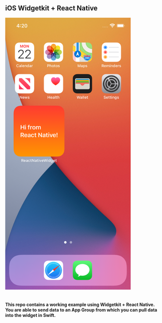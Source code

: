 ## iOS Widgetkit + React Native

<img src="./assets/hi.png" alt="React Native screenshot with Widgetkit" width="400" />

<br />
<br />

#### This repo contains a working example using Widgetkit + React Native. You are able to send data to an App Group from which you can pull data into the widget in Swift.